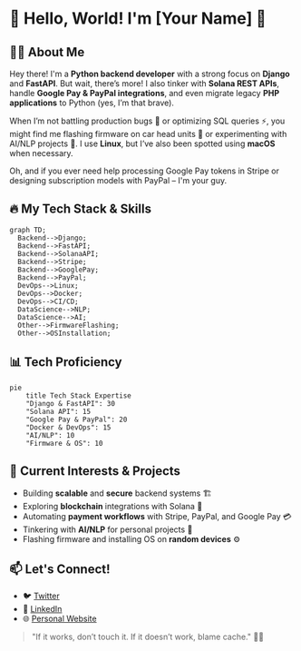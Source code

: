 # 👋 Hello, World! I'm [Your Name] 🚀

## 🧑‍💻 About Me

Hey there! I'm a **Python backend developer** with a strong focus on **Django** and **FastAPI**. But wait, there’s more! I also tinker with **Solana REST APIs**, handle **Google Pay & PayPal integrations**, and even migrate legacy **PHP applications** to Python (yes, I’m that brave). 

When I’m not battling production bugs 🐞 or optimizing SQL queries ⚡, you might find me flashing firmware on car head units 🚗 or experimenting with AI/NLP projects 🤖. I use **Linux**, but I’ve also been spotted using **macOS** when necessary. 

Oh, and if you ever need help processing Google Pay tokens in Stripe or designing subscription models with PayPal – I'm your guy. 

## 🔥 My Tech Stack & Skills

```mermaid
graph TD;
  Backend-->Django;
  Backend-->FastAPI;
  Backend-->SolanaAPI;
  Backend-->Stripe;
  Backend-->GooglePay;
  Backend-->PayPal;
  DevOps-->Linux;
  DevOps-->Docker;
  DevOps-->CI/CD;
  DataScience-->NLP;
  DataScience-->AI;
  Other-->FirmwareFlashing;
  Other-->OSInstallation;
```

## 📊 Tech Proficiency

```mermaid
pie
    title Tech Stack Expertise
    "Django & FastAPI": 30
    "Solana API": 15
    "Google Pay & PayPal": 20
    "Docker & DevOps": 15
    "AI/NLP": 10
    "Firmware & OS": 10
```

## 🚀 Current Interests & Projects

- Building **scalable** and **secure** backend systems 🏗️
- Exploring **blockchain** integrations with Solana 🔗
- Automating **payment workflows** with Stripe, PayPal, and Google Pay 💳
- Tinkering with **AI/NLP** for personal projects 🧠
- Flashing firmware and installing OS on **random devices** ⚙️

## 📫 Let's Connect!

- 🐦 [Twitter](https://twitter.com/yourhandle)
- 💼 [LinkedIn](https://linkedin.com/in/yourhandle)
- 🌐 [Personal Website](https://yourwebsite.com)

> "If it works, don’t touch it. If it doesn’t work, blame cache." 🤷‍♂️
